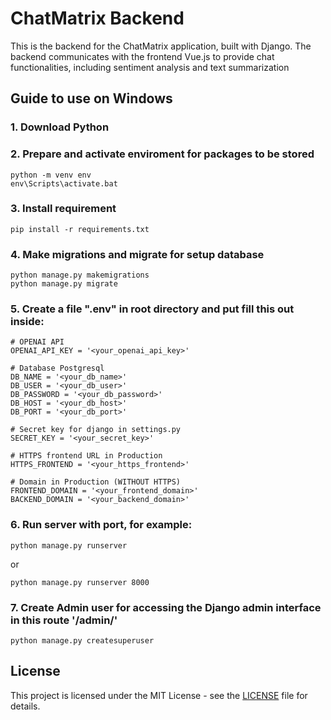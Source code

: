 # ChatMatrix Backend

This is the backend for the ChatMatrix application, built with Django. The backend communicates with the frontend Vue.js to provide chat functionalities, including sentiment analysis and text summarization

## Guide to use on Windows

### 1. Download Python

### 2. Prepare and activate enviroment for packages to be stored
```
python -m venv env
env\Scripts\activate.bat
```
### 3. Install requirement
```
pip install -r requirements.txt
``` 
### 4. Make migrations and migrate for setup database
```
python manage.py makemigrations
python manage.py migrate
```
### 5. Create a file ".env" in root directory and put fill this out inside:
```
# OPENAI API
OPENAI_API_KEY = '<your_openai_api_key>'

# Database Postgresql
DB_NAME = '<your_db_name>'
DB_USER = '<your_db_user>'
DB_PASSWORD = '<your_db_password>'
DB_HOST = '<your_db_host>'
DB_PORT = '<your_db_port>'

# Secret key for django in settings.py
SECRET_KEY = '<your_secret_key>'

# HTTPS frontend URL in Production
HTTPS_FRONTEND = '<your_https_frontend>'

# Domain in Production (WITHOUT HTTPS)
FRONTEND_DOMAIN = '<your_frontend_domain>'
BACKEND_DOMAIN = '<your_backend_domain>'
```	

### 6. Run server with port, for example:
```
python manage.py runserver
```
or
```
python manage.py runserver 8000
```

### 7. Create Admin user for accessing the Django admin interface in this route '/admin/'
```
python manage.py createsuperuser
```

## License

This project is licensed under the MIT License - see the [LICENSE](LICENSE) file for details.